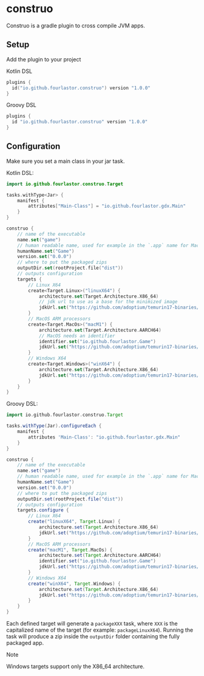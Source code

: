 # construo

Construo is a gradle plugin to cross compile JVM apps.

## Setup

Add the plugin to your project

Kotlin DSL

```kotlin
plugins {
  id("io.github.fourlastor.construo") version "1.0.0"
}
```

Groovy DSL

```groovy
plugins {
  id "io.github.fourlastor.construo" version "1.0.0"
}
```

## Configuration

Make sure you set a main class in your jar task.

Kotlin DSL:

```kotlin
import io.github.fourlastor.construo.Target

tasks.withType<Jar> {
    manifest {
        attributes["Main-Class"] = "io.github.fourlastor.gdx.Main"
    }
}

construo {
    // name of the executable
    name.set("game")
    // human readable name, used for example in the `.app` name for MacOS
    humanName.set("Game")
    version.set("0.0.0")
    // where to put the packaged zips
    outputDir.set(rootProject.file("dist"))
    // outputs configuration
    targets {
        // Linux X64
        create<Target.Linux>("linuxX64") {
            architecture.set(Target.Architecture.X86_64)
            // jdk url to use as a base for the minimized image
            jdkUrl.set("https://github.com/adoptium/temurin17-binaries/releases/download/jdk-17.0.8%2B7/OpenJDK17U-jdk_x64_linux_hotspot_17.0.8_7.tar.gz")
        }
        // MacOS ARM processors
        create<Target.MacOs>("macM1") {
            architecture.set(Target.Architecture.AARCH64)
            // MacOS needs an identifier
            identifier.set("io.github.fourlastor.Game")
            jdkUrl.set("https://github.com/adoptium/temurin17-binaries/releases/download/jdk-17.0.8%2B7/OpenJDK17U-jdk_aarch64_mac_hotspot_17.0.8_7.tar.gz")
        }
        // Windows X64
        create<Target.Windows>("winX64") {
            architecture.set(Target.Architecture.X86_64)
            jdkUrl.set("https://github.com/adoptium/temurin17-binaries/releases/download/jdk-17.0.8%2B7/OpenJDK17U-jdk_x64_windows_hotspot_17.0.8_7.zip")
        }
    }
}
```

Groovy DSL:

```groovy
import io.github.fourlastor.construo.Target

tasks.withType(Jar).configureEach {
    manifest {
        attributes 'Main-Class': "io.github.fourlastor.gdx.Main"
    }
}

construo {
    // name of the executable
    name.set("game")
    // human readable name, used for example in the `.app` name for MacOS
    humanName.set("Game")
    version.set("0.0.0")
    // where to put the packaged zips
    outputDir.set(rootProject.file("dist"))
    // outputs configuration
    targets.configure {
        // Linux X64
        create("linuxX64", Target.Linux) {
            architecture.set(Target.Architecture.X86_64)
            jdkUrl.set("https://github.com/adoptium/temurin17-binaries/releases/download/jdk-17.0.8%2B7/OpenJDK17U-jdk_x64_linux_hotspot_17.0.8_7.tar.gz")
        }
        // MacOS ARM processors
        create("macM1", Target.MacOs) {
            architecture.set(Target.Architecture.AARCH64)
            identifier.set("io.github.fourlastor.Game")
            jdkUrl.set("https://github.com/adoptium/temurin17-binaries/releases/download/jdk-17.0.8%2B7/OpenJDK17U-jdk_aarch64_mac_hotspot_17.0.8_7.tar.gz")
        }
        // Windows X64
        create("winX64", Target.Windows) {
            architecture.set(Target.Architecture.X86_64)
            jdkUrl.set("https://github.com/adoptium/temurin17-binaries/releases/download/jdk-17.0.8%2B7/OpenJDK17U-jdk_x64_windows_hotspot_17.0.8_7.zip")
        }
    }
}
```

Each defined target will generate a `packageXXX` task, where `XXX` is the capitalized name of the target (for example: `packageLinuxX64`). Running the task will produce a zip inside the `outputDir` folder containing the fully packaged app.

> [!NOTE]
> Windows targets support only the X86_64 architecture.
